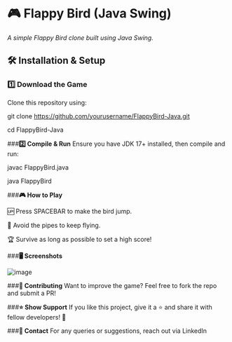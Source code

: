 # 🎮 Flappy Bird (Java Swing)
*A simple Flappy Bird clone built using Java Swing.*



## 🛠 Installation & Setup  

### **1️⃣ Download the Game**  
Clone this repository using:  

git clone https://github.com/yourusername/FlappyBird-Java.git

cd FlappyBird-Java

###**2️⃣ Compile & Run**
Ensure you have JDK 17+ installed, then compile and run:

javac FlappyBird.java  

java FlappyBird

###**🎮 How to Play**

🆙 Press SPACEBAR to make the bird jump.

🚧 Avoid the pipes to keep flying.

🏆 Survive as long as possible to set a high score!

###**🖥️ Screenshots**



![image](https://github.com/user-attachments/assets/8cbedc9b-b38d-4e95-825c-a40342c941fe)




###**📢 Contributing**
Want to improve the game? Feel free to fork the repo and submit a PR!

###**⭐ Show Support**
If you like this project, give it a ⭐ and share it with fellow developers! 🚀

###**📧 Contact**
For any queries or suggestions, reach out via LinkedIn




